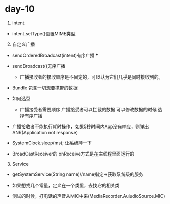 # day-10

1. intent

* intent.setType()设置MIME类型

2. 自定义广播

* sendOrderedBroadcast(intent)有序广播
  *  

* sendBroadcast()无序广播
  * 广播接收者的接收顺序是不固定的，可以认为它们几乎是同时接收到的。

* Bundle 包含一切想要携带的数据

* 如何选型
  * 广播接受者需要顺序 广播接受者可以拦截的数据 可以修改数据的时候 选择有序广播


* 广播接收者不能执行耗时操作，如果5秒时间内App没有响应，则弹出ANR(Application not response)

* SystemClock.sleep(ms); 让系统睡一下

* BroadCastReceiver的 onReceive方式是在主线程里面运行的

3. Service

* getSystemService(String name)//name指定->获取系统级的服务

* 如果想找几个常量，定义在一个类里，去找它的相关类

* 测试的时候，打电话的声音从MIC中来(MediaRecorder.AuiudioSource.MIC)


  

